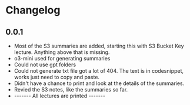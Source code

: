 # Changelog 

## 0.0.1
- Most of the S3 summaries are added, starting this with S3 Bucket Key lecture. Anything above that is missing.
- o3-mini used for generating summaries
- Could not use gpt folders
- Could not generate txt file got a lot of 404. The text is in codesnippet, works just need to copy and paste.
- Didn't have a chance to print and look at the details of the summaries.
- Revied the S3 notes, like the summaries so far.
- ------- All lectures are printed -------